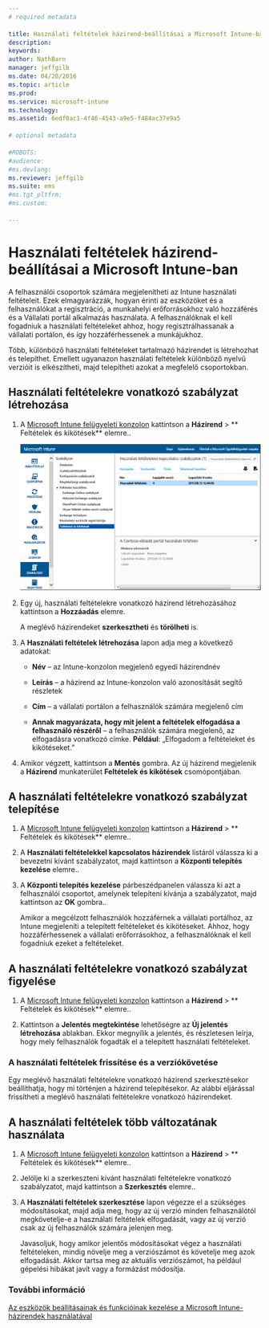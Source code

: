 ```yaml
---
# required metadata

title: Használati feltételek házirend-beállításai a Microsoft Intune-ban | Microsoft Intune
description:
keywords:
author: NathBarn
manager: jeffgilb
ms.date: 04/28/2016
ms.topic: article
ms.prod:
ms.service: microsoft-intune
ms.technology:
ms.assetid: 6edf0ac1-4f46-4543-a9e5-f484ac37e9a5

# optional metadata

#ROBOTS:
#audience:
#ms.devlang:
ms.reviewer: jeffgilb
ms.suite: ems
#ms.tgt_pltfrm:
#ms.custom:

---
```


# Használati feltételek házirend-beállításai a Microsoft Intune-ban
A felhasználói csoportok számára megjelenítheti az Intune használati feltételeit. Ezek elmagyarázzák, hogyan érinti az eszközöket és a felhasználókat a regisztráció, a munkahelyi erőforrásokhoz való hozzáférés és a Vállalati portál alkalmazás használata. A felhasználóknak el kell fogadniuk a használati feltételeket ahhoz, hogy regisztrálhassanak a vállalati portálon, és így hozzáférhessenek a munkájukhoz.

Több, különböző használati feltételeket tartalmazó házirendet is létrehozhat és telepíthet. Emellett ugyanazon használati feltételek különböző nyelvű verzióit is elkészítheti, majd telepítheti azokat a megfelelő csoportokban.

## Használati feltételekre vonatkozó szabályzat létrehozása

1.  A [Microsoft Intune felügyeleti konzolon](http://manage.microsoft.com) kattintson a **Házirend** &gt; ** Feltételek és kikötések** elemre..

    ![Képernyőfelvétel a Feltételek és kikötések szabályzatról](./media/pol-sa-terms-conditions.png)

2.  Egy új, használati feltételekre vonatkozó házirend létrehozásához kattintson a **Hozzáadás** elemre.

    A meglévő házirendeket **szerkesztheti** és **törölheti** is.

3.  A **Használati feltételek létrehozása** lapon adja meg a következő adatokat:

    -   **Név** – az Intune-konzolon megjelenő egyedi házirendnév

    -   **Leírás** – a házirend az Intune-konzolon való azonosítását segítő részletek

    -   **Cím** – a vállalati portálon a felhasználók számára megjelenő cím

    -   **Annak magyarázata, hogy mit jelent a feltételek elfogadása a felhasználó részéről** – a felhasználók számára megjelenő, az elfogadásra vonatkozó címke. **Például**: „Elfogadom a feltételeket és kikötéseket.”

4.  Amikor végzett, kattintson a **Mentés** gombra. Az új házirend megjelenik a **Házirend** munkaterület **Feltételek és kikötések** csomópontjában.

## A használati feltételekre vonatkozó szabályzat telepítése

1.  A [Microsoft Intune felügyeleti konzolon](http://manage.microsoft.com) kattintson a **Házirend** &gt; ** Feltételek és kikötések** elemre..

2.  A **Használati feltételekkel kapcsolatos házirendek** listáról válassza ki a bevezetni kívánt szabályzatot, majd kattintson a **Központi telepítés kezelése** elemre..

3.  A **Központi telepítés kezelése** párbeszédpanelen válassza ki azt a felhasználói csoportot, amelynek telepíteni kívánja a szabályzatot, majd kattintson az **OK** gombra..

    Amikor a megcélzott felhasználók hozzáférnek a vállalati portálhoz, az Intune megjeleníti a telepített feltételeket és kikötéseket. Ahhoz, hogy hozzáférhessenek a vállalati erőforrásokhoz, a felhasználóknak el kell fogadniuk ezeket a feltételeket.

## A használati feltételekre vonatkozó szabályzat figyelése

1.  A [Microsoft Intune felügyeleti konzolon](http://manage.microsoft.com) kattintson a **Házirend** &gt; ** Feltételek és kikötések** elemre..

2.  Kattintson a **Jelentés megtekintése** lehetőségre az **Új jelentés létrehozása** ablakban. Ekkor megnyílik a jelentés, és részletesen leírja, hogy mely felhasználók fogadták el a telepített használati feltételeket.

### A használati feltételek frissítése és a verziókövetése
Egy meglévő használati feltételekre vonatkozó házirend szerkesztésekor beállíthatja, hogy mi történjen a házirend telepítésekor. Az alábbi eljárással frissítheti a meglévő használati feltételekre vonatkozó házirendeket.

## A használati feltételek több változatának használata

1.  A [Microsoft Intune felügyeleti konzolon](http://manage.microsoft.com) kattintson a **Házirend** &gt; ** Feltételek és kikötések** elemre..

2.  Jelölje ki a szerkeszteni kívánt használati feltételekre vonatkozó szabályzatot, majd kattintson a **Szerkesztés** elemre..

3.  A **Használati feltételek szerkesztése** lapon végezze el a szükséges módosításokat, majd adja meg, hogy az új verzió minden felhasználótól megkövetelje-e a használati feltételek elfogadását, vagy az új verzió csak az új felhasználók számára jelenjen meg.

    Javasoljuk, hogy amikor jelentős módosításokat végez a használati feltételeken, mindig növelje meg a verziószámot és követelje meg azok elfogadását. Akkor tartsa meg az aktuális verziószámot, ha például gépelési hibákat javít vagy a formázást módosítja.

### További információ
[Az eszközök beállításainak és funkcióinak kezelése a Microsoft Intune-házirendek használatával](manage-settings-and-features-on-your-devices-with-microsoft-intune-policies.md)


<!--HONumber=May16_HO1-->


